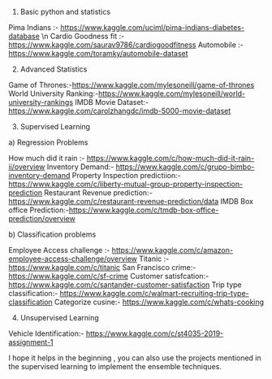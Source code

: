 1. Basic python and statistics

Pima Indians :- https://www.kaggle.com/uciml/pima-indians-diabetes-database \n
Cardio Goodness fit :- https://www.kaggle.com/saurav9786/cardiogoodfitness
Automobile :- https://www.kaggle.com/toramky/automobile-dataset

2. Advanced Statistics

Game of Thrones:-https://www.kaggle.com/mylesoneill/game-of-thrones
World University Ranking:-https://www.kaggle.com/mylesoneill/world-university-rankings
IMDB Movie Dataset:- https://www.kaggle.com/carolzhangdc/imdb-5000-movie-dataset

3. Supervised Learning

a) Regression Problems

How much did it rain :- https://www.kaggle.com/c/how-much-did-it-rain-ii/overview
Inventory Demand:- https://www.kaggle.com/c/grupo-bimbo-inventory-demand
Property Inspection predictiion:- https://www.kaggle.com/c/liberty-mutual-group-property-inspection-prediction
Restaurant Revenue prediction:- https://www.kaggle.com/c/restaurant-revenue-prediction/data
IMDB Box office Prediction:-https://www.kaggle.com/c/tmdb-box-office-prediction/overview

b) Classification problems

Employee Access challenge :- https://www.kaggle.com/c/amazon-employee-access-challenge/overview
Titanic :- https://www.kaggle.com/c/titanic
San Francisco crime:- https://www.kaggle.com/c/sf-crime
Customer satisfcation:-https://www.kaggle.com/c/santander-customer-satisfaction
Trip type classification:- https://www.kaggle.com/c/walmart-recruiting-trip-type-classification
Categorize cusine:- https://www.kaggle.com/c/whats-cooking

4. Unsupervised Learning

Vehicle Identification:- https://www.kaggle.com/c/st4035-2019-assignment-1

I hope it helps in the beginning , you can also use the projects mentioned in the supervised learning to implement the ensemble techniques.
